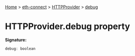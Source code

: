 [Home](./index) &gt; [eth-connect](./eth-connect.md) &gt; [HTTPProvider](./eth-connect.httpprovider.md) &gt; [debug](./eth-connect.httpprovider.debug.md)

# HTTPProvider.debug property


**Signature:**
```javascript
debug: boolean
```
